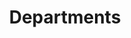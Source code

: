 ---
financial_year: 2015-16
slug: departments
layout: department_list
years:
- [2015-16, /2015-16/departments, active]
- [2016-17, /2016-17/departments, link]
- [2017-18, /2017-18/departments, link]
active: departments
title: Departments
nested: false
---